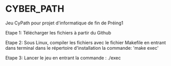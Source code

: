 # CYBER_PATH
Jeu CyPath pour projet d'informatique de fin de Préing1

Etape 1:
Télécharger les fichiers à partir du Github

Etape 2:
Sous Linux, compiler les fichiers avec le fichier Makefile en entrant dans terminal dans le répertoire d'installation la commande:
'make exec'

Etape 3:
Lancer le jeu en entrant la commande :
./exec

